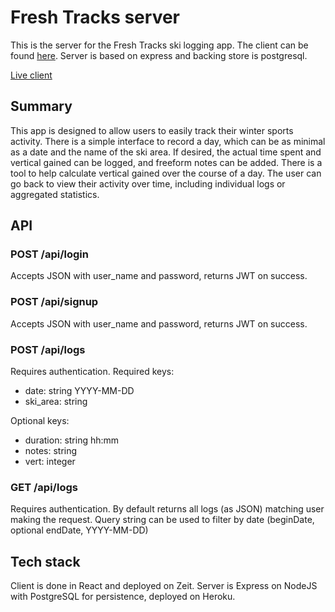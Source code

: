 # Fresh Tracks server

This is the server for the Fresh Tracks ski logging app.  The client can be found [here]([https://github.com/mikirsch/ski-log-client](https://github.com/mikirsch/ski-log-client)).  Server is based on express and backing store is postgresql.

[Live client](https://ski-tracker.mikirsch.now.sh/)
## Summary 
This app is designed to allow users to easily track their winter sports activity.  There is a simple interface to record a day, which can be as minimal as a date and the name of the ski area.  If desired, the actual time spent and vertical gained can be logged, and freeform notes can be added.  There is a tool to help calculate vertical gained over the course of a day.  The user can go back to view their activity over time, including individual logs or aggregated statistics.

## API
### POST /api/login
Accepts JSON with user_name and password, returns JWT on success.

### POST /api/signup
Accepts JSON with user_name and password, returns JWT on success.

### POST /api/logs
Requires authentication.
Required keys:
* date: string YYYY-MM-DD
* ski_area: string

Optional keys:
* duration: string hh:mm
* notes: string
* vert: integer

### GET /api/logs
Requires authentication.   By default returns all logs (as JSON) matching user making the request.  Query string can be used to filter by date (beginDate, optional endDate, YYYY-MM-DD)

## Tech stack
Client is done in React and deployed on Zeit. Server is Express on NodeJS with PostgreSQL for persistence, deployed on Heroku.
